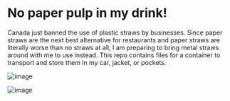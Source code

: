 # No paper pulp in my drink!
Canada just banned the use of plastic straws by businesses. Since paper straws are the next best alternative for restaurants and paper straws are literally worse than no straws at all, I am preparing to bring metal straws around with me to use instead. This repo contains files for a container to transport and store them in my car, jacket, or pockets.

![image](https://user-images.githubusercontent.com/25805271/210433250-db190a60-1988-4b54-8608-f9fc5f99b948.png)

![image](https://user-images.githubusercontent.com/25805271/210433310-5a552c43-e573-4d9d-9562-3d03d7002945.png)
